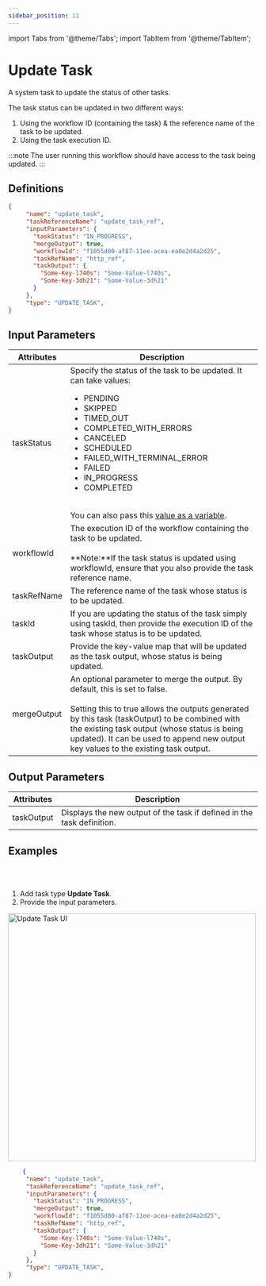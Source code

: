 ```yaml
---
sidebar_position: 11
---
```


import Tabs from '@theme/Tabs';
import TabItem from '@theme/TabItem';

# Update Task

A system task to update the status of other tasks. 

The task status can be updated in two different ways:

1. Using the workflow ID (containing the task) & the reference name of the task to be updated.
2. Using the task execution ID.

:::note
The user running this workflow should have access to the task being updated. 
:::

## Definitions

```json
{
     "name": "update_task",
     "taskReferenceName": "update_task_ref",
     "inputParameters": {
       "taskStatus": "IN_PROGRESS",
       "mergeOutput": true,
       "workflowId": "f1055d00-af87-11ee-acea-ea0e2d4a2d25",
       "taskRefName": "http_ref",
       "taskOutput": {
         "Some-Key-l740s": "Some-Value-l740s",
         "Some-Key-3dh21": "Some-Value-3dh21"
       }
     },
     "type": "UPDATE_TASK",
}
```

## Input Parameters

| Attributes  | Description             |
|-------------|-------------------------|
| taskStatus | Specify the status of the task to be updated. It can take values:<ul><li>PENDING</li><li>SKIPPED</li><li>TIMED_OUT</li><li>COMPLETED_WITH_ERRORS</li><li>CANCELED</li><li>SCHEDULED</li><li>FAILED_WITH_TERMINAL_ERROR</li><li>FAILED</li><li>IN_PROGRESS</li><li>COMPLETED</li></ul><br/>You can also pass this [value as a variable](https://orkes.io/content/developer-guides/passing-inputs-to-task-in-conductor). |
| workflowId | The execution ID of the workflow containing the task to be updated.<br/><br/>**Note:**If the task status is updated using workflowId, ensure that you also provide the task reference name. |
| taskRefName | The reference name of the task whose status is to be updated. |
| taskId | If you are updating the status of the task simply using taskId, then provide the execution ID of the task whose status is to be updated. |
| taskOutput | Provide the key-value map that will be updated as the task output, whose status is being updated. |
| mergeOutput | An optional parameter to merge the output. By default, this is set to false. <br/><br/> Setting this to true allows the outputs generated by this task (taskOutput) to be combined with the existing task output (whose status is being updated). It can be used to append new output key values to the existing task output.|

## Output Parameters

| Attributes  | Description             |
|-------------|-------------------------|
| taskOutput | Displays the new output of the task if defined in the task definition. | 

## Examples

<Tabs>
<TabItem value="UI" label="UI" className="paddedContent">

<div className="row">
<div className="col col--4">

<br/>
<br/>

1. Add task type **Update Task**.
2. Provide the input parameters.

</div>
<div className="col">
<div className="embed-loom-video">

<p><img src="/content/img/update-task-ui.png" alt="Update Task UI" width="500" height="auto"/></p>

</div>
</div>
</div>



</TabItem>
 <TabItem value="JSON" label="JSON Example">

```json
    {
     "name": "update_task",
     "taskReferenceName": "update_task_ref",
     "inputParameters": {
       "taskStatus": "IN_PROGRESS",
       "mergeOutput": true,
       "workflowId": "f1055d00-af87-11ee-acea-ea0e2d4a2d25",
       "taskRefName": "http_ref",
       "taskOutput": {
         "Some-Key-l740s": "Some-Value-l740s",
         "Some-Key-3dh21": "Some-Value-3dh21"
       }
     },
     "type": "UPDATE_TASK",
}
```

</TabItem>
</Tabs>